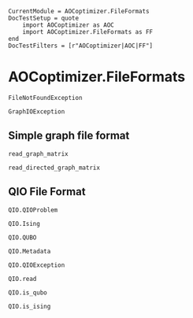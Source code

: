 ```@meta
CurrentModule = AOCoptimizer.FileFormats
DocTestSetup = quote
    import AOCoptimizer as AOC
    import AOCoptimizer.FileFormats as FF
end
DocTestFilters = [r"AOCoptimizer|AOC|FF"]
```

# AOCoptimizer.FileFormats

```@docs
FileNotFoundException
```

```@docs
GraphIOException
```

## Simple graph file format

```@docs
read_graph_matrix
```

```@docs
read_directed_graph_matrix
```

## QIO File Format

```@docs
QIO.QIOProblem
```

```@docs
QIO.Ising
```

```@docs
QIO.QUBO
```

```@docs
QIO.Metadata
```

```@docs
QIO.QIOException
```

```@docs
QIO.read
```

```@docs
QIO.is_qubo
```

```@docs
QIO.is_ising
```
